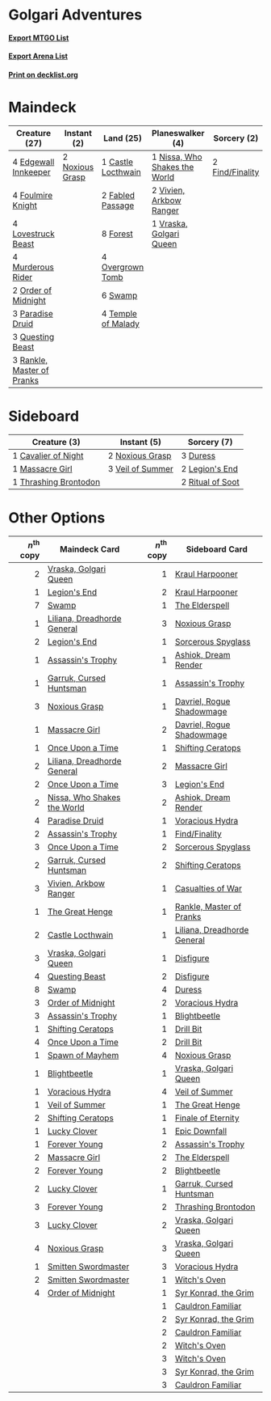# Golgari Adventures

#### [Export MTGO List](../collection/Golgari%20Adventures/Golgari%20Adventures.txt)
#### [Export Arena List](../collection/Golgari%20Adventures/Golgari%20Adventures_arena.txt)
#### [Print on decklist.org](http://decklist.org/?deckmain=1%09Castle%20Locthwain%0A4%09Edgewall%20Innkeeper%0A2%09Fabled%20Passage%0A2%09Find/Finality%0A8%09Forest%0A4%09Foulmire%20Knight%0A4%09Lovestruck%20Beast%0A4%09Murderous%20Rider%0A1%09Nissa,%20Who%20Shakes%20the%20World%0A2%09Noxious%20Grasp%0A2%09Order%20of%20Midnight%0A4%09Overgrown%20Tomb%0A3%09Paradise%20Druid%0A3%09Questing%20Beast%0A3%09Rankle,%20Master%20of%20Pranks%0A6%09Swamp%0A4%09Temple%20of%20Malady%0A2%09Vivien,%20Arkbow%20Ranger%0A1%09Vraska,%20Golgari%20Queen&deckside=1%09Cavalier%20of%20Night%0A3%09Duress%0A2%09Legion's%20End%0A1%09Massacre%20Girl%0A2%09Noxious%20Grasp%0A2%09Ritual%20of%20Soot%0A1%09Thrashing%20Brontodon%0A3%09Veil%20of%20Summer)
# Maindeck

|                                            Creature (27)                                            |                                       Instant (2)                                        |                                          Land (25)                                          |                                            Planeswalker (4)                                            |                                       Sorcery (2)                                        |
|-----------------------------------------------------------------------------------------------------|------------------------------------------------------------------------------------------|---------------------------------------------------------------------------------------------|--------------------------------------------------------------------------------------------------------|------------------------------------------------------------------------------------------|
|4 [Edgewall Innkeeper](http://gatherer.wizards.com/Pages/Card/Details.aspx?multiverseid=473113)      |2 [Noxious Grasp](http://gatherer.wizards.com/Pages/Card/Details.aspx?multiverseid=466864)|1 [Castle Locthwain](http://gatherer.wizards.com/Pages/Card/Details.aspx?multiverseid=473203)|1 [Nissa, Who Shakes the World](http://gatherer.wizards.com/Pages/Card/Details.aspx?multiverseid=461096)|2 [Find/Finality](http://gatherer.wizards.com/Pages/Card/Details.aspx?multiverseid=452975)|
|4 [Foulmire Knight](http://gatherer.wizards.com/Pages/Card/Details.aspx?multiverseid=473052)         |                                                                                          |2 [Fabled Passage](http://gatherer.wizards.com/Pages/Card/Details.aspx?multiverseid=473206)  |2 [Vivien, Arkbow Ranger](http://gatherer.wizards.com/Pages/Card/Details.aspx?multiverseid=466953)      |                                                                                          |
|4 [Lovestruck Beast](http://gatherer.wizards.com/Pages/Card/Details.aspx?multiverseid=473127)        |                                                                                          |8 [Forest](http://gatherer.wizards.com/Pages/Card/Details.aspx?multiverseid=439860)          |1 [Vraska, Golgari Queen](http://gatherer.wizards.com/Pages/Card/Details.aspx?multiverseid=452963)      |                                                                                          |
|4 [Murderous Rider](http://gatherer.wizards.com/Pages/Card/Details.aspx?multiverseid=473059)         |                                                                                          |4 [Overgrown Tomb](http://gatherer.wizards.com/Pages/Card/Details.aspx?multiverseid=405103)  |                                                                                                        |                                                                                          |
|2 [Order of Midnight](http://gatherer.wizards.com/Pages/Card/Details.aspx?multiverseid=473061)       |                                                                                          |6 [Swamp](http://gatherer.wizards.com/Pages/Card/Details.aspx?multiverseid=439858)           |                                                                                                        |                                                                                          |
|3 [Paradise Druid](http://gatherer.wizards.com/Pages/Card/Details.aspx?multiverseid=461098)          |                                                                                          |4 [Temple of Malady](http://gatherer.wizards.com/Pages/Card/Details.aspx?multiverseid=380515)|                                                                                                        |                                                                                          |
|3 [Questing Beast](http://gatherer.wizards.com/Pages/Card/Details.aspx?multiverseid=473133)          |                                                                                          |                                                                                             |                                                                                                        |                                                                                          |
|3 [Rankle, Master of Pranks](http://gatherer.wizards.com/Pages/Card/Details.aspx?multiverseid=473063)|                                                                                          |                                                                                             |                                                                                                        |                                                                                          |


# Sideboard

|                                          Creature (3)                                          |                                        Instant (5)                                        |                                        Sorcery (7)                                        |
|------------------------------------------------------------------------------------------------|-------------------------------------------------------------------------------------------|-------------------------------------------------------------------------------------------|
|1 [Cavalier of Night](http://gatherer.wizards.com/Pages/Card/Details.aspx?multiverseid=466848)  |2 [Noxious Grasp](http://gatherer.wizards.com/Pages/Card/Details.aspx?multiverseid=466864) |3 [Duress](http://gatherer.wizards.com/Pages/Card/Details.aspx?multiverseid=14557)         |
|1 [Massacre Girl](http://gatherer.wizards.com/Pages/Card/Details.aspx?multiverseid=461026)      |3 [Veil of Summer](http://gatherer.wizards.com/Pages/Card/Details.aspx?multiverseid=466952)|2 [Legion's End](http://gatherer.wizards.com/Pages/Card/Details.aspx?multiverseid=466860)  |
|1 [Thrashing Brontodon](http://gatherer.wizards.com/Pages/Card/Details.aspx?multiverseid=456570)|                                                                                           |2 [Ritual of Soot](http://gatherer.wizards.com/Pages/Card/Details.aspx?multiverseid=452834)|


# Other Options

|*n*<sup>th</sup> copy|                                            Maindeck Card                                             |*n*<sup>th</sup> copy|                                            Sideboard Card                                            |
|--------------------:|------------------------------------------------------------------------------------------------------|--------------------:|------------------------------------------------------------------------------------------------------|
|                    2|[Vraska, Golgari Queen](http://gatherer.wizards.com/Pages/Card/Details.aspx?multiverseid=452963)      |                    1|[Kraul Harpooner](http://gatherer.wizards.com/Pages/Card/Details.aspx?multiverseid=452886)            |
|                    1|[Legion's End](http://gatherer.wizards.com/Pages/Card/Details.aspx?multiverseid=466860)               |                    2|[Kraul Harpooner](http://gatherer.wizards.com/Pages/Card/Details.aspx?multiverseid=452886)            |
|                    7|[Swamp](http://gatherer.wizards.com/Pages/Card/Details.aspx?multiverseid=439858)                      |                    1|[The Elderspell](http://gatherer.wizards.com/Pages/Card/Details.aspx?multiverseid=461016)             |
|                    1|[Liliana, Dreadhorde General](http://gatherer.wizards.com/Pages/Card/Details.aspx?multiverseid=461024)|                    3|[Noxious Grasp](http://gatherer.wizards.com/Pages/Card/Details.aspx?multiverseid=466864)              |
|                    2|[Legion's End](http://gatherer.wizards.com/Pages/Card/Details.aspx?multiverseid=466860)               |                    1|[Sorcerous Spyglass](http://gatherer.wizards.com/Pages/Card/Details.aspx?multiverseid=435407)         |
|                    1|[Assassin's Trophy](http://gatherer.wizards.com/Pages/Card/Details.aspx?multiverseid=452902)          |                    1|[Ashiok, Dream Render](http://gatherer.wizards.com/Pages/Card/Details.aspx?multiverseid=461155)       |
|                    1|[Garruk, Cursed Huntsman](http://gatherer.wizards.com/Pages/Card/Details.aspx?multiverseid=473153)    |                    1|[Assassin's Trophy](http://gatherer.wizards.com/Pages/Card/Details.aspx?multiverseid=452902)          |
|                    3|[Noxious Grasp](http://gatherer.wizards.com/Pages/Card/Details.aspx?multiverseid=466864)              |                    1|[Davriel, Rogue Shadowmage](http://gatherer.wizards.com/Pages/Card/Details.aspx?multiverseid=461010)  |
|                    1|[Massacre Girl](http://gatherer.wizards.com/Pages/Card/Details.aspx?multiverseid=461026)              |                    2|[Davriel, Rogue Shadowmage](http://gatherer.wizards.com/Pages/Card/Details.aspx?multiverseid=461010)  |
|                    1|[Once Upon a Time](http://gatherer.wizards.com/Pages/Card/Details.aspx?multiverseid=473131)           |                    1|[Shifting Ceratops](http://gatherer.wizards.com/Pages/Card/Details.aspx?multiverseid=466948)          |
|                    2|[Liliana, Dreadhorde General](http://gatherer.wizards.com/Pages/Card/Details.aspx?multiverseid=461024)|                    2|[Massacre Girl](http://gatherer.wizards.com/Pages/Card/Details.aspx?multiverseid=461026)              |
|                    2|[Once Upon a Time](http://gatherer.wizards.com/Pages/Card/Details.aspx?multiverseid=473131)           |                    3|[Legion's End](http://gatherer.wizards.com/Pages/Card/Details.aspx?multiverseid=466860)               |
|                    2|[Nissa, Who Shakes the World](http://gatherer.wizards.com/Pages/Card/Details.aspx?multiverseid=461096)|                    2|[Ashiok, Dream Render](http://gatherer.wizards.com/Pages/Card/Details.aspx?multiverseid=461155)       |
|                    4|[Paradise Druid](http://gatherer.wizards.com/Pages/Card/Details.aspx?multiverseid=461098)             |                    1|[Voracious Hydra](http://gatherer.wizards.com/Pages/Card/Details.aspx?multiverseid=466954)            |
|                    2|[Assassin's Trophy](http://gatherer.wizards.com/Pages/Card/Details.aspx?multiverseid=452902)          |                    1|[Find/Finality](http://gatherer.wizards.com/Pages/Card/Details.aspx?multiverseid=452975)              |
|                    3|[Once Upon a Time](http://gatherer.wizards.com/Pages/Card/Details.aspx?multiverseid=473131)           |                    2|[Sorcerous Spyglass](http://gatherer.wizards.com/Pages/Card/Details.aspx?multiverseid=435407)         |
|                    2|[Garruk, Cursed Huntsman](http://gatherer.wizards.com/Pages/Card/Details.aspx?multiverseid=473153)    |                    2|[Shifting Ceratops](http://gatherer.wizards.com/Pages/Card/Details.aspx?multiverseid=466948)          |
|                    3|[Vivien, Arkbow Ranger](http://gatherer.wizards.com/Pages/Card/Details.aspx?multiverseid=466953)      |                    1|[Casualties of War](http://gatherer.wizards.com/Pages/Card/Details.aspx?multiverseid=461114)          |
|                    1|[The Great Henge](http://gatherer.wizards.com/Pages/Card/Details.aspx?multiverseid=473123)            |                    1|[Rankle, Master of Pranks](http://gatherer.wizards.com/Pages/Card/Details.aspx?multiverseid=473063)   |
|                    2|[Castle Locthwain](http://gatherer.wizards.com/Pages/Card/Details.aspx?multiverseid=473203)           |                    1|[Liliana, Dreadhorde General](http://gatherer.wizards.com/Pages/Card/Details.aspx?multiverseid=461024)|
|                    3|[Vraska, Golgari Queen](http://gatherer.wizards.com/Pages/Card/Details.aspx?multiverseid=452963)      |                    1|[Disfigure](http://gatherer.wizards.com/Pages/Card/Details.aspx?multiverseid=442076)                  |
|                    4|[Questing Beast](http://gatherer.wizards.com/Pages/Card/Details.aspx?multiverseid=473133)             |                    2|[Disfigure](http://gatherer.wizards.com/Pages/Card/Details.aspx?multiverseid=442076)                  |
|                    8|[Swamp](http://gatherer.wizards.com/Pages/Card/Details.aspx?multiverseid=439858)                      |                    4|[Duress](http://gatherer.wizards.com/Pages/Card/Details.aspx?multiverseid=14557)                      |
|                    3|[Order of Midnight](http://gatherer.wizards.com/Pages/Card/Details.aspx?multiverseid=473061)          |                    2|[Voracious Hydra](http://gatherer.wizards.com/Pages/Card/Details.aspx?multiverseid=466954)            |
|                    3|[Assassin's Trophy](http://gatherer.wizards.com/Pages/Card/Details.aspx?multiverseid=452902)          |                    1|[Blightbeetle](http://gatherer.wizards.com/Pages/Card/Details.aspx?multiverseid=466841)               |
|                    1|[Shifting Ceratops](http://gatherer.wizards.com/Pages/Card/Details.aspx?multiverseid=466948)          |                    1|[Drill Bit](http://gatherer.wizards.com/Pages/Card/Details.aspx?multiverseid=457217)                  |
|                    4|[Once Upon a Time](http://gatherer.wizards.com/Pages/Card/Details.aspx?multiverseid=473131)           |                    2|[Drill Bit](http://gatherer.wizards.com/Pages/Card/Details.aspx?multiverseid=457217)                  |
|                    1|[Spawn of Mayhem](http://gatherer.wizards.com/Pages/Card/Details.aspx?multiverseid=457229)            |                    4|[Noxious Grasp](http://gatherer.wizards.com/Pages/Card/Details.aspx?multiverseid=466864)              |
|                    1|[Blightbeetle](http://gatherer.wizards.com/Pages/Card/Details.aspx?multiverseid=466841)               |                    1|[Vraska, Golgari Queen](http://gatherer.wizards.com/Pages/Card/Details.aspx?multiverseid=452963)      |
|                    1|[Voracious Hydra](http://gatherer.wizards.com/Pages/Card/Details.aspx?multiverseid=466954)            |                    4|[Veil of Summer](http://gatherer.wizards.com/Pages/Card/Details.aspx?multiverseid=466952)             |
|                    1|[Veil of Summer](http://gatherer.wizards.com/Pages/Card/Details.aspx?multiverseid=466952)             |                    1|[The Great Henge](http://gatherer.wizards.com/Pages/Card/Details.aspx?multiverseid=473123)            |
|                    2|[Shifting Ceratops](http://gatherer.wizards.com/Pages/Card/Details.aspx?multiverseid=466948)          |                    1|[Finale of Eternity](http://gatherer.wizards.com/Pages/Card/Details.aspx?multiverseid=461018)         |
|                    1|[Lucky Clover](http://gatherer.wizards.com/Pages/Card/Details.aspx?multiverseid=473188)               |                    1|[Epic Downfall](http://gatherer.wizards.com/Pages/Card/Details.aspx?multiverseid=473047)              |
|                    1|[Forever Young](http://gatherer.wizards.com/Pages/Card/Details.aspx?multiverseid=473051)              |                    2|[Assassin's Trophy](http://gatherer.wizards.com/Pages/Card/Details.aspx?multiverseid=452902)          |
|                    2|[Massacre Girl](http://gatherer.wizards.com/Pages/Card/Details.aspx?multiverseid=461026)              |                    2|[The Elderspell](http://gatherer.wizards.com/Pages/Card/Details.aspx?multiverseid=461016)             |
|                    2|[Forever Young](http://gatherer.wizards.com/Pages/Card/Details.aspx?multiverseid=473051)              |                    2|[Blightbeetle](http://gatherer.wizards.com/Pages/Card/Details.aspx?multiverseid=466841)               |
|                    2|[Lucky Clover](http://gatherer.wizards.com/Pages/Card/Details.aspx?multiverseid=473188)               |                    1|[Garruk, Cursed Huntsman](http://gatherer.wizards.com/Pages/Card/Details.aspx?multiverseid=473153)    |
|                    3|[Forever Young](http://gatherer.wizards.com/Pages/Card/Details.aspx?multiverseid=473051)              |                    2|[Thrashing Brontodon](http://gatherer.wizards.com/Pages/Card/Details.aspx?multiverseid=456570)        |
|                    3|[Lucky Clover](http://gatherer.wizards.com/Pages/Card/Details.aspx?multiverseid=473188)               |                    2|[Vraska, Golgari Queen](http://gatherer.wizards.com/Pages/Card/Details.aspx?multiverseid=452963)      |
|                    4|[Noxious Grasp](http://gatherer.wizards.com/Pages/Card/Details.aspx?multiverseid=466864)              |                    3|[Vraska, Golgari Queen](http://gatherer.wizards.com/Pages/Card/Details.aspx?multiverseid=452963)      |
|                    1|[Smitten Swordmaster](http://gatherer.wizards.com/Pages/Card/Details.aspx?multiverseid=473067)        |                    3|[Voracious Hydra](http://gatherer.wizards.com/Pages/Card/Details.aspx?multiverseid=466954)            |
|                    2|[Smitten Swordmaster](http://gatherer.wizards.com/Pages/Card/Details.aspx?multiverseid=473067)        |                    1|[Witch's Oven](http://gatherer.wizards.com/Pages/Card/Details.aspx?multiverseid=473199)               |
|                    4|[Order of Midnight](http://gatherer.wizards.com/Pages/Card/Details.aspx?multiverseid=473061)          |                    1|[Syr Konrad, the Grim](http://gatherer.wizards.com/Pages/Card/Details.aspx?multiverseid=473069)       |
|                     |                                                                                                      |                    1|[Cauldron Familiar](http://gatherer.wizards.com/Pages/Card/Details.aspx?multiverseid=473043)          |
|                     |                                                                                                      |                    2|[Syr Konrad, the Grim](http://gatherer.wizards.com/Pages/Card/Details.aspx?multiverseid=473069)       |
|                     |                                                                                                      |                    2|[Cauldron Familiar](http://gatherer.wizards.com/Pages/Card/Details.aspx?multiverseid=473043)          |
|                     |                                                                                                      |                    2|[Witch's Oven](http://gatherer.wizards.com/Pages/Card/Details.aspx?multiverseid=473199)               |
|                     |                                                                                                      |                    3|[Witch's Oven](http://gatherer.wizards.com/Pages/Card/Details.aspx?multiverseid=473199)               |
|                     |                                                                                                      |                    3|[Syr Konrad, the Grim](http://gatherer.wizards.com/Pages/Card/Details.aspx?multiverseid=473069)       |
|                     |                                                                                                      |                    3|[Cauldron Familiar](http://gatherer.wizards.com/Pages/Card/Details.aspx?multiverseid=473043)          |

